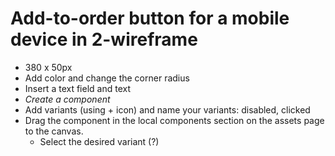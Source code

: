 # Add-to-order button for a mobile device in  2-wireframe

* 380 x 50px
* Add color and change the corner radius
* Insert a text field and text
* *Create a component*
* Add variants (using + icon) and name your variants: disabled, clicked
* Drag the component in the local components section on the assets page to the canvas.
  * Select the desired variant (?)
